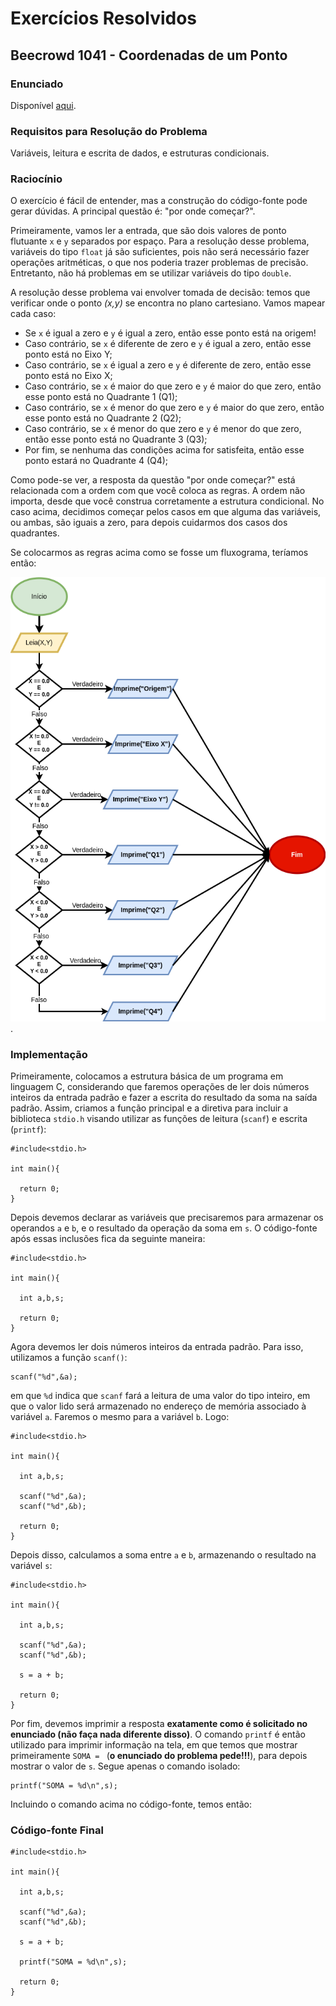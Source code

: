 # Exercícios Resolvidos

## Beecrowd 1041 - Coordenadas de um Ponto

### Enunciado

Disponível [aqui](https://judge.beecrowd.com/pt/problems/view/1041).

### Requisitos para Resolução do Problema

Variáveis, leitura e escrita de dados, e estruturas condicionais.

### Raciocínio

O exercício é fácil de entender, mas a construção do código-fonte pode gerar dúvidas. A principal questão é: "por onde começar?".

Primeiramente, vamos ler a entrada, que são dois valores de ponto flutuante ```x``` e ```y``` separados por espaço. Para a resolução desse problema, variáveis do tipo ```float``` já são suficientes, pois não será necessário fazer operações aritméticas, o que nos poderia trazer problemas de precisão. Entretanto, não há problemas em se utilizar variáveis do tipo ```double```.

A resolução desse problema vai envolver tomada de decisão: temos que verificar onde o ponto *(x,y)* se encontra no plano cartesiano. Vamos mapear cada caso:

- Se ```x``` é igual a zero e ```y``` é igual a zero, então esse ponto está na origem!
- Caso contrário, se ```x``` é diferente de zero e ```y``` é igual a zero, então esse ponto está no Eixo Y;
- Caso contrário, se ```x``` é igual a zero e ```y``` é diferente de zero, então esse ponto está no Eixo X;
- Caso contrário, se ```x``` é maior do que zero e ```y``` é maior do que zero, então esse ponto está no Quadrante 1 (Q1);
- Caso contrário, se ```x``` é menor do que zero e ```y``` é maior do que zero, então esse ponto está no Quadrante 2 (Q2);
- Caso contrário, se ```x``` é menor do que zero e ```y``` é menor do que zero, então esse ponto está no Quadrante 3 (Q3);
- Por fim, se nenhuma das condições acima for satisfeita, então esse ponto estará no Quadrante 4 (Q4);

Como pode-se ver, a resposta da questão "por onde começar?" está relacionada com a ordem com que você coloca as regras. A ordem não importa, desde que você construa corretamente a estrutura condicional. No caso acima, decidimos começar pelos casos em que alguma das variáveis, ou ambas, são iguais a zero, para depois cuidarmos dos casos dos quadrantes.

Se colocarmos as regras acima como se fosse um fluxograma, teríamos então:

![Fluxograma](images/beecrowd_1041.png).

### Implementação

Primeiramente, colocamos a estrutura básica de um programa em linguagem C, considerando que faremos operações de ler dois números inteiros da entrada padrão e fazer a escrita do resultado da soma na saída padrão. Assim, criamos a função principal e a diretiva para incluir a biblioteca ```stdio.h``` visando utilizar as funções de leitura (```scanf```) e escrita (```printf```):

```
#include<stdio.h>

int main(){

  return 0;
}
```

Depois devemos declarar as variáveis que precisaremos para armazenar os operandos ```a``` e ```b```, e o resultado da operação da soma em ```s```. O código-fonte após essas inclusões fica da seguinte maneira:

```
#include<stdio.h>

int main(){

  int a,b,s;

  return 0;
}
```

Agora devemos ler dois números inteiros da entrada padrão. Para isso, utilizamos a função ```scanf()```:

```
scanf("%d",&a);
```

em que ```%d``` indica que ```scanf``` fará a leitura de uma valor do tipo inteiro, em que o valor lido será armazenado no endereço de memória associado à variável ```a```. Faremos o mesmo para a variável ```b```. Logo:

```
#include<stdio.h>

int main(){

  int a,b,s;

  scanf("%d",&a);
  scanf("%d",&b);

  return 0;
}
```

Depois disso, calculamos a soma entre ```a``` e  ```b```, armazenando o resultado na variável  ```s```:

```
#include<stdio.h>

int main(){

  int a,b,s;

  scanf("%d",&a);
  scanf("%d",&b);

  s = a + b;

  return 0;
}
```

Por fim, devemos imprimir a resposta **exatamente como é solicitado no enunciado (não faça nada diferente disso)**. O comando ```printf``` é então utilizado para imprimir informação na tela, em que temos que mostrar primeiramente ```SOMA = ``` (**o enunciado do problema pede!!!**), para depois mostrar o valor de ```s```. Segue apenas o comando isolado:

```
printf("SOMA = %d\n",s);
```

Incluindo o comando acima no código-fonte, temos então:

### Código-fonte Final

```
#include<stdio.h>

int main(){

  int a,b,s;

  scanf("%d",&a);
  scanf("%d",&b);

  s = a + b;

  printf("SOMA = %d\n",s);

  return 0;
}
```
